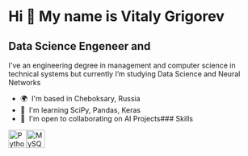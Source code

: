 Hi 👋 My name is Vitaly Grigorev
================================

Data Science Engeneer and
-------------------------

I've an engineering degree in management and computer science in technical systems but currently I’m studying Data Science and Neural Networks

*   🌍  I'm based in Cheboksary, Russia
*   🧠  I'm learning SciPy, Pandas, Keras
*   🤝  I'm open to collaborating on AI Projects### Skills 
<p align="left">
<a href="https://www.python.org/" target="_blank" rel="noreferrer"><img src="https://raw.githubusercontent.com/danielcranney/readme-generator/main/public/icons/skills/python-colored.svg" width="36" height="36" alt="Python" /></a><a href="https://www.mysql.com/" target="_blank" rel="noreferrer"><img src="https://raw.githubusercontent.com/danielcranney/readme-generator/main/public/icons/skills/mysql-colored.svg" width="36" height="36" alt="MySQL" /></a>
                    </p>
                    
